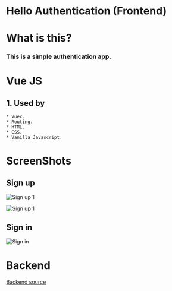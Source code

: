 # Hello Authentication (Frontend)

# What is this?

### This is a simple authentication app.

# Vue JS

## 1. Used by

    * Vuex.
    * Routing.
    * HTML.
    * CSS.
    * Vanilla Javascript.

# ScreenShots

## Sign up

![Sign up 1](https://user-images.githubusercontent.com/67621901/125155746-e058dd00-e19c-11eb-8322-73384175aa4d.png)

![Sign up 1](https://user-images.githubusercontent.com/67621901/125155747-e18a0a00-e19c-11eb-94f4-90fc20df8967.png)

## Sign in

![Sign in](https://user-images.githubusercontent.com/67621901/125155750-e2bb3700-e19c-11eb-88dc-17fe2549c146.png)

# Backend

[Backend source](https://github.com/takeMyHands/hello-auth-spring)
